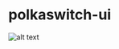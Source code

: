 # polkaswitch-ui

![alt text](https://github.com/polkaswitch/polkaswitch-ui/blob/main/images/example.png?raw=true)
